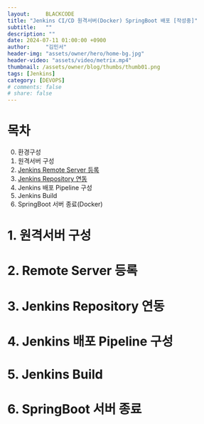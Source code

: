 ```yaml
---
layout:     BLACKCODE
title: "Jenkins CI/CD 원격서버(Docker) SpringBoot 배포 [작성중]"
subtitle:   ""
description: ""
date: 2024-07-11 01:00:00 +0900
author:     "김민서"
header-img: "assets/owner/hero/home-bg.jpg"
header-video: "assets/video/metrix.mp4"
thumbnail: /assets/owner/blog/thumbs/thumb01.png
tags: [Jenkins]
category: [DEVOPS]
# comments: false
# share: false
---
```

# 목차
0. 환경구성
1. 원격서버 구성
2. [Jenkins Remote Server 등록](https://iiblackcode.github.io/writing/DevOps-04/)
3. [Jenkins Repository 연동](https://iiblackcode.github.io/writing/DevOps-03/)
4. Jenkins 배포 Pipeline 구성
5. Jenkins Build
6. SpringBoot 서버 종료(Docker)

# 1. 원격서버 구성
# 2. Remote Server 등록
# 3. Jenkins Repository 연동
# 4. Jenkins 배포 Pipeline 구성
# 5. Jenkins Build
# 6. SpringBoot 서버 종료
